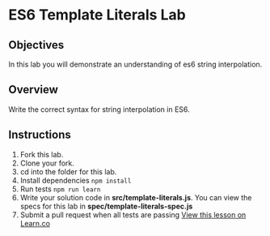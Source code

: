 # ES6 Template Literals Lab

## Objectives

In this lab you will demonstrate an understanding of es6 string interpolation.

## Overview

Write the correct syntax for string interpolation in ES6.

## Instructions

1. Fork this lab.
2. Clone your fork.
3. cd into the folder for this lab.
4. Install dependencies `npm install` 
5. Run tests `npm run learn`
6. Write your solution code in **src/template-literals.js**. You can view the specs for this lab in **spec/template-literals-spec.js**
7. Submit a pull request when all tests are passing
<a href='https://learn.co/lessons/es6-template-literals-lab' data-visibility='hidden'>View this lesson on Learn.co</a>
